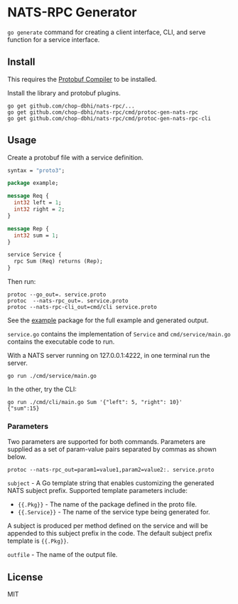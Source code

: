 # NATS-RPC Generator

`go generate` command for creating a client interface, CLI, and serve function for a service interface.

## Install

This requires the [Protobuf Compiler](https://developers.google.com/protocol-buffers/) to be installed.

Install the library and protobuf plugins.

```
go get github.com/chop-dbhi/nats-rpc/...
go get github.com/chop-dbhi/nats-rpc/cmd/protoc-gen-nats-rpc
go get github.com/chop-dbhi/nats-rpc/cmd/protoc-gen-nats-rpc-cli
```

## Usage

Create a protobuf file with a service definition.

```proto
syntax = "proto3";

package example;

message Req {
  int32 left = 1;
  int32 right = 2;
}

message Rep {
  int32 sum = 1;
}

service Service {
  rpc Sum (Req) returns (Rep);
}
```

Then run:

```
protoc --go_out=. service.proto
protoc  --nats-rpc_out=. service.proto
protoc --nats-rpc-cli_out=cmd/cli service.proto
```

See the [example](./example) package for the full example and generated output.

`service.go` contains the implementation of `Service` and `cmd/service/main.go` contains the executable code to run.

With a NATS server running on 127.0.0.1:4222, in one terminal run the server.

```
go run ./cmd/service/main.go
```

In the other, try the CLI:

```
go run ./cmd/cli/main.go Sum '{"left": 5, "right": 10}'
{"sum":15}
```

### Parameters

Two parameters are supported for both commands. Parameters are supplied as a set of param-value pairs separated by commas as shown below.

```
protoc --nats-rpc_out=param1=value1,param2=value2:. service.proto
```

`subject` - A Go template string that enables customizing the generated NATS subject prefix. Supported template parameters include:
  - `{{.Pkg}}` - The name of the package defined in the proto file.
  - `{{.Service}}` - The name of the service type being generated for.

A subject is produced per method defined on the service and will be appended to this subject prefix in the code. The default subject prefix template is `{{.Pkg}}`.

`outfile` - The name of the output file.

## License

MIT
